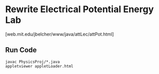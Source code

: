 # Rewrite Electrical Potential Energy Lab
[web.mit.edu/jbelcher/www/java/attLec/attPot.html]

## Run Code
```
javac PhysicsProj/*.java
appletviewer appletLoader.html
```